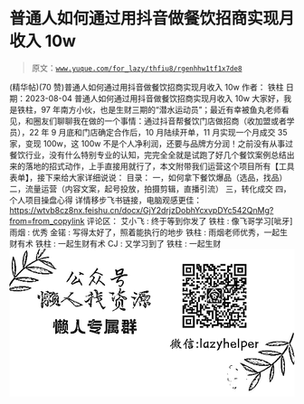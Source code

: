 # 普通人如何通过用抖音做餐饮招商实现月收入 10w

> 原文：[`www.yuque.com/for_lazy/thfiu8/rgenhhw1tf1x7de8`](https://www.yuque.com/for_lazy/thfiu8/rgenhhw1tf1x7de8)

<ne-h2 id="50d3289c" data-lake-id="50d3289c"><ne-heading-ext><ne-heading-anchor></ne-heading-anchor><ne-heading-fold></ne-heading-fold></ne-heading-ext><ne-heading-content><ne-text id="ud3810f5b">(精华帖)(70 赞)普通人如何通过用抖音做餐饮招商实现月收入 10w</ne-text></ne-heading-content></ne-h2> <ne-p id="ufb3d5621" data-lake-id="ufb3d5621"><ne-text id="u5a6f2f73">作者： 铁柱</ne-text></ne-p> <ne-p id="u842dc81a" data-lake-id="u842dc81a"><ne-text id="ucbee405a">日期：2023-08-04</ne-text></ne-p> <ne-p id="ue18f54cc" data-lake-id="ue18f54cc"><ne-text id="u4ffc492c">普通人如何通过用抖音做餐饮招商实现月收入 10w</ne-text></ne-p> <ne-p id="uf286ba7b" data-lake-id="uf286ba7b"><ne-text id="ud7bd7d58">大家好，我是铁柱，97 年南方小伙，也是生财三期的“潜水运动员”；最近有幸被鱼丸老师看见，和圈友们聊聊我在做的一个事情：通过抖音帮餐饮门店做招商（收加盟或者学员），22 年 9 月底和门店确定合作后，10 月陆续开单，11 月实现一个月成交 35 家，变现 100w，这 100w 不是个人净利润，还要与品牌方分润！之前没有从事过餐饮行业，没有什么特别专业的认知，完完全全就是试跑了好几个餐饮案例总结出来的落地的招式动作，上手直接用就行了，本文附带我们运营这个项目所有【工具表单】，接下来给大家详细说说：</ne-text></ne-p> <ne-p id="ub0175aff" data-lake-id="ub0175aff"><ne-text id="ud55810e9">目录：</ne-text> <ne-text id="u13749a76">一，如何拿下餐饮爆品（选品，找品）</ne-text> <ne-text id="uf1e94526">二，流量运营（内容文案，起号投放，拍摄剪辑，直播引流）</ne-text> <ne-text id="u0ea16c66">三，转化成交</ne-text> <ne-text id="ue6ab2e41">四，个人项目操盘心得</ne-text></ne-p> <ne-p id="u818469fe" data-lake-id="u818469fe"><ne-text id="ua5450bcb">详情移步飞书链接，电脑观感更佳：</ne-text>[<ne-text id="ua9838e4c">https://wtvb8cz8nx.feishu.cn/docx/GjY2drjzDobhYcxvpDYc542QnMg?from=from_copylink</ne-text>](https://wtvb8cz8nx.feishu.cn/docx/GjY2drjzDobhYcxvpDYc542QnMg?from=from_copylink)</ne-p> <ne-hole id="u4aa2a1cd" data-lake-id="u4aa2a1cd"><ne-card data-card-name="hr" data-card-type="block" id="cr8VG" data-event-boundary="card"><ne-p id="ude189c88" data-lake-id="ude189c88"><ne-text id="u5a2a1c32">评论区：</ne-text></ne-p> <ne-p id="u58b88a84" data-lake-id="u58b88a84"><ne-text id="ua82218b5">艾小飞 : 终于等到你发了</ne-text> <ne-text id="u883b45d2">铁柱 : 像飞哥学习[呲牙]</ne-text> <ne-text id="ud4e66d1a">雨烟 : 优秀</ne-text> <ne-text id="u755c7a93">金锘 : 写得太好了，照着能执行的地步</ne-text> <ne-text id="u5171fa82">铁柱 : 雨烟老师优秀，一起生财有术</ne-text> <ne-text id="u38417898">铁柱 : 一起生财有术</ne-text> <ne-text id="ub2562280">CJ : 又学习到了</ne-text> <ne-text id="ub496e439">铁柱 : 一起生财</ne-text></ne-p> <ne-p id="u28e37163" data-lake-id="u28e37163"><ne-card data-card-name="image" data-card-type="inline" id="WTaaR" data-event-boundary="card">![](img/894d30a529e7c37bcd3392323c99941c.png)  <ne-hole id="u0e5e8bb9" data-lake-id="u0e5e8bb9"><ne-card data-card-name="hr" data-card-type="block" id="zx5cB" data-event-boundary="card"></ne-card></ne-hole></ne-card></ne-p></ne-card></ne-hole>